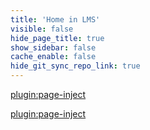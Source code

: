 ```yaml
---
title: 'Home in LMS'
visible: false
hide_page_title: true
show_sidebar: false
cache_enable: false
hide_git_sync_repo_link: true
---
```


[plugin:page-inject](/home/_reminders)

[plugin:page-inject](/home/_preparations)
